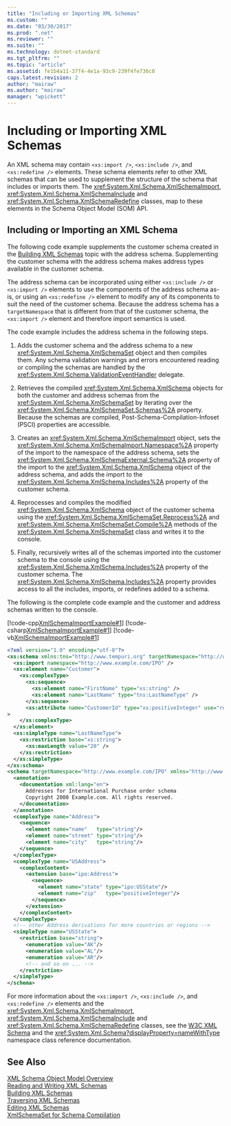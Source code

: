 ```yaml
---
title: "Including or Importing XML Schemas"
ms.custom: ""
ms.date: "03/30/2017"
ms.prod: ".net"
ms.reviewer: ""
ms.suite: ""
ms.technology: dotnet-standard
ms.tgt_pltfrm: ""
ms.topic: "article"
ms.assetid: fe1b4a11-37f4-4e1a-93c9-239f4fe736c0
caps.latest.revision: 2
author: "mairaw"
ms.author: "mairaw"
manager: "wpickett"
---
```

# Including or Importing XML Schemas
An XML schema may contain `<xs:import />`, `<xs:include />`, and `<xs:redefine />` elements. These schema elements refer to other XML schemas that can be used to supplement the structure of the schema that includes or imports them. The <xref:System.Xml.Schema.XmlSchemaImport>, <xref:System.Xml.Schema.XmlSchemaInclude> and <xref:System.Xml.Schema.XmlSchemaRedefine> classes, map to these elements in the Schema Object Model (SOM) API.  
  
## Including or Importing an XML Schema  
 The following code example supplements the customer schema created in the [Building XML Schemas](../../../../docs/standard/data/xml/building-xml-schemas.md) topic with the address schema. Supplementing the customer schema with the address schema makes address types available in the customer schema.  
  
 The address schema can be incorporated using either `<xs:include />` or `<xs:import />` elements to use the components of the address schema as-is, or using an `<xs:redefine />` element to modify any of its components to suit the need of the customer schema. Because the address schema has a `targetNamespace` that is different from that of the customer schema, the `<xs:import />` element and therefore import semantics is used.  
  
 The code example includes the address schema in the following steps.  
  
1.  Adds the customer schema and the address schema to a new <xref:System.Xml.Schema.XmlSchemaSet> object and then compiles them. Any schema validation warnings and errors encountered reading or compiling the schemas are handled by the <xref:System.Xml.Schema.ValidationEventHandler> delegate.  
  
2.  Retrieves the compiled <xref:System.Xml.Schema.XmlSchema> objects for both the customer and address schemas from the <xref:System.Xml.Schema.XmlSchemaSet> by iterating over the <xref:System.Xml.Schema.XmlSchemaSet.Schemas%2A> property. Because the schemas are compiled, Post-Schema-Compilation-Infoset (PSCI) properties are accessible.  
  
3.  Creates an <xref:System.Xml.Schema.XmlSchemaImport> object, sets the <xref:System.Xml.Schema.XmlSchemaImport.Namespace%2A> property of the import to the namespace of the address schema, sets the <xref:System.Xml.Schema.XmlSchemaExternal.Schema%2A> property of the import to the <xref:System.Xml.Schema.XmlSchema> object of the address schema, and adds the import to the <xref:System.Xml.Schema.XmlSchema.Includes%2A> property of the customer schema.  
  
4.  Reprocesses and compiles the modified <xref:System.Xml.Schema.XmlSchema> object of the customer schema using the <xref:System.Xml.Schema.XmlSchemaSet.Reprocess%2A> and <xref:System.Xml.Schema.XmlSchemaSet.Compile%2A> methods of the <xref:System.Xml.Schema.XmlSchemaSet> class and writes it to the console.  
  
5.  Finally, recursively writes all of the schemas imported into the customer schema to the console using the <xref:System.Xml.Schema.XmlSchema.Includes%2A> property of the customer schema. The <xref:System.Xml.Schema.XmlSchema.Includes%2A> property provides access to all the includes, imports, or redefines added to a schema.  
  
 The following is the complete code example and the customer and address schemas written to the console.  
  
 [!code-cpp[XmlSchemaImportExample#1](../../../../samples/snippets/cpp/VS_Snippets_Data/XmlSchemaImportExample/CPP/XmlSchemaImportExample.cpp#1)]
 [!code-csharp[XmlSchemaImportExample#1](../../../../samples/snippets/csharp/VS_Snippets_Data/XmlSchemaImportExample/CS/XmlSchemaImportExample.cs#1)]
 [!code-vb[XmlSchemaImportExample#1](../../../../samples/snippets/visualbasic/VS_Snippets_Data/XmlSchemaImportExample/VB/XmlSchemaImportExample.vb#1)]  
  
```xml  
<?xml version="1.0" encoding="utf-8"?>  
<xs:schema xmlns:tns="http://www.tempuri.org" targetNamespace="http://www.tempuri.org" xmlns:xs="http://www.w3.org/2001/XMLSchema">  
  <xs:import namespace="http://www.example.com/IPO" />  
  <xs:element name="Customer">  
    <xs:complexType>  
      <xs:sequence>  
        <xs:element name="FirstName" type="xs:string" />  
        <xs:element name="LastName" type="tns:LastNameType" />  
      </xs:sequence>  
      <xs:attribute name="CustomerId" type="xs:positiveInteger" use="required" /  
>  
    </xs:complexType>  
  </xs:element>  
  <xs:simpleType name="LastNameType">  
    <xs:restriction base="xs:string">  
      <xs:maxLength value="20" />  
    </xs:restriction>  
  </xs:simpleType>  
</xs:schema>  
<schema targetNamespace="http://www.example.com/IPO" xmlns="http://www.w3.org/2001/XMLSchema" xmlns:ipo="http://www.example.com/IPO">  
  <annotation>  
    <documentation xml:lang="en">  
      Addresses for International Purchase order schema  
      Copyright 2000 Example.com. All rights reserved.  
    </documentation>  
  </annotation>  
  <complexType name="Address">  
    <sequence>  
      <element name="name"   type="string"/>  
      <element name="street" type="string"/>  
      <element name="city"   type="string"/>  
    </sequence>  
  </complexType>  
  <complexType name="USAddress">  
    <complexContent>  
      <extension base="ipo:Address">  
        <sequence>  
          <element name="state" type="ipo:USState"/>  
          <element name="zip"   type="positiveInteger"/>  
        </sequence>  
      </extension>  
    </complexContent>  
  </complexType>  
  <!-- other Address derivations for more countries or regions -->  
  <simpleType name="USState">  
    <restriction base="string">  
      <enumeration value="AK"/>  
      <enumeration value="AL"/>  
      <enumeration value="AR"/>  
      <!-- and so on ... -->  
    </restriction>  
  </simpleType>  
</schema>  
```  
  
 For more information about the `<xs:import />`, `<xs:include />`, and `<xs:redefine />` elements and the <xref:System.Xml.Schema.XmlSchemaImport>, <xref:System.Xml.Schema.XmlSchemaInclude> and <xref:System.Xml.Schema.XmlSchemaRedefine> classes, see the [W3C XML Schema](http://go.microsoft.com/fwlink/?LinkId=45242) and the <xref:System.Xml.Schema?displayProperty=nameWithType> namespace class reference documentation.  
  
## See Also  
 [XML Schema Object Model Overview](../../../../docs/standard/data/xml/xml-schema-object-model-overview.md)   
 [Reading and Writing XML Schemas](../../../../docs/standard/data/xml/reading-and-writing-xml-schemas.md)   
 [Building XML Schemas](../../../../docs/standard/data/xml/building-xml-schemas.md)   
 [Traversing XML Schemas](../../../../docs/standard/data/xml/traversing-xml-schemas.md)   
 [Editing XML Schemas](../../../../docs/standard/data/xml/editing-xml-schemas.md)   
 [XmlSchemaSet for Schema Compilation](../../../../docs/standard/data/xml/xmlschemaset-for-schema-compilation.md)
